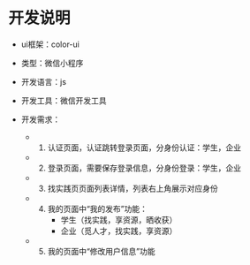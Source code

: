 # 开发说明
* ui框架：color-ui
* 类型：微信小程序
* 开发语言：js
* 开发工具：微信开发工具
* 开发需求：

  * 1. 认证页面，认证跳转登录页面，分身份认证：学生，企业
  * 2. 登录页面，需要保存登录信息，分身份登录：学生，企业
  * 3. 找实践页页面列表详情，列表右上角展示对应身份
  * 4. 我的页面中“我的发布”功能：
       * 学生（找实践，享资源，晒收获）
       * 企业（觅人才，找实践，享资源）
  * 5. 我的页面中“修改用户信息”功能
